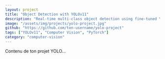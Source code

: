 ```yaml
---
layout: project
title: "Object Detection with YOLOv11"
description: "Real-time multi-class object detection using fine-tuned YOLOv11"
image: "/assets/img/projects/yolo-project.jpg"
github: "https://github.com/ton-username/yolo-project"
tags: ["YOLOv11", "Computer Vision", "PyTorch"]
category: "computer-vision"
---
```


Contenu de ton projet YOLO...